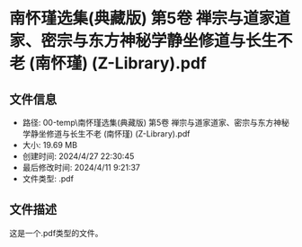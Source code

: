 ﻿# 南怀瑾选集(典藏版) 第5卷 禅宗与道家道家、密宗与东方神秘学静坐修道与长生不老 (南怀瑾) (Z-Library).pdf

## 文件信息
- 路径: 00-temp\南怀瑾选集(典藏版) 第5卷 禅宗与道家道家、密宗与东方神秘学静坐修道与长生不老 (南怀瑾) (Z-Library).pdf
- 大小: 19.69 MB
- 创建时间: 2024/4/27 22:30:45
- 最后修改时间: 2024/4/11 9:21:37
- 文件类型: .pdf

## 文件描述
这是一个.pdf类型的文件。

